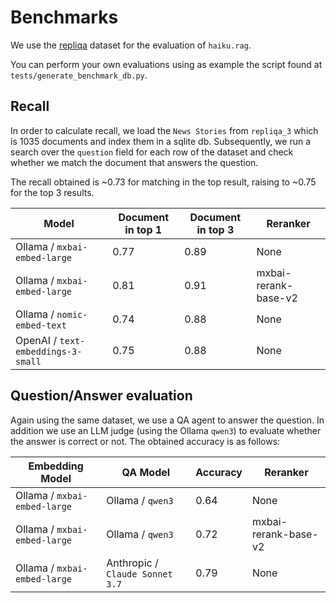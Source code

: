 # Benchmarks

We use the [repliqa](https://huggingface.co/datasets/ServiceNow/repliqa) dataset for the evaluation of `haiku.rag`.

You can perform your own evaluations using as example the script found at
`tests/generate_benchmark_db.py`.

## Recall

In order to calculate recall, we load the `News Stories` from `repliqa_3` which is 1035 documents and index them in a sqlite db. Subsequently, we run a search over the `question` field for each row of the dataset and check whether we match the document that answers the question.


The recall obtained is ~0.73 for matching in the top result, raising to ~0.75 for the top 3 results.

| Model                                 | Document in top 1 | Document in top 3 | Reranker             |
|---------------------------------------|-------------------|-------------------|----------------------|
| Ollama / `mxbai-embed-large`          | 0.77              | 0.89              | None                 |
| Ollama / `mxbai-embed-large`          | 0.81              | 0.91              | mxbai-rerank-base-v2 |
| Ollama / `nomic-embed-text`           | 0.74              | 0.88              | None                 |
| OpenAI / `text-embeddings-3-small`    | 0.75              | 0.88              | None                 |

## Question/Answer evaluation

Again using the same dataset, we use a QA agent to answer the question. In addition we use an LLM judge (using the Ollama `qwen3`) to evaluate whether the answer is correct or not. The obtained accuracy is as follows:

| Embedding Model              | QA Model                          | Accuracy  | Reranker             |
|------------------------------|-----------------------------------|-----------|----------------------|
| Ollama / `mxbai-embed-large` | Ollama / `qwen3`                  | 0.64      | None                 |
| Ollama / `mxbai-embed-large` | Ollama / `qwen3`                  | 0.72      | mxbai-rerank-base-v2 |
| Ollama / `mxbai-embed-large` | Anthropic / `Claude Sonnet 3.7`   | 0.79      | None                 |
